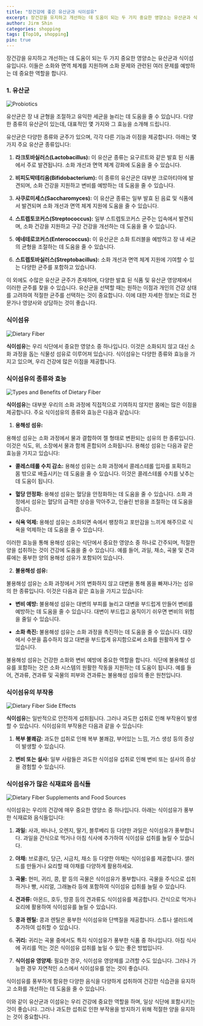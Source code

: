 ```yaml
---
title: "장건강에 좋은 유산균과 식이섬유"
excerpt: 장건강을 유지하고 개선하는 데 도움이 되는 두 가지 중요한 영양소는 유산균과 식이섬유입니다. 이들은 소화와 면역 체계를 지원하며 소화 문제와 관련된 여러 문제를 예방하는 데 중요한 역할을 합니다.
author: Jirm Shin
categories: shopping
tags: [Top10, shopping]
pin: true
---
```


장건강을 유지하고 개선하는 데 도움이 되는 두 가지 중요한 영양소는 유산균과 식이섬유입니다. 이들은 소화와 면역 체계를 지원하며 소화 문제와 관련된 여러 문제를 예방하는 데 중요한 역할을 합니다.

### 1. 유산균

![Probiotics](https://source.unsplash.com/1600x900/?probiotics)

유산균은 장 내 균형을 조절하고 유익한 세균을 늘리는 데 도움을 줄 수 있습니다. 다양한 종류의 유산균이 있는데, 대표적인 몇 가지와 그 효능을 소개해 드립니다. 

유산균은 다양한 종류와 균주가 있으며, 각각 다른 기능과 이점을 제공합니다. 아래는 몇 가지 주요 유산균 종류입니다:

1. **라크토바실러스(Lactobacillus):** 이 유산균 종류는 요구르트와 같은 발효 된 식품에서 주로 발견됩니다. 소화 개선과 면역 체계 강화에 도움을 줄 수 있습니다.

2. **비피도박테리움(Bifidobacterium):** 이 종류의 유산균은 대부분 크로아티아에 발견되며, 소화 건강을 지원하고 변비를 예방하는 데 도움을 줄 수 있습니다.

3. **사쿠로미세스(Saccharomyces):** 이 유산균 종류는 일부 발효 된 음료 및 식품에서 발견되며 소화 개선과 면역 체계 지원에 도움을 줄 수 있습니다.

4. **스트렙토코커스(Streptococcus):** 일부 스트렙토코커스 균주는 입속에서 발견되며, 소화 건강을 지원하고 구강 건강을 개선하는 데 도움을 줄 수 있습니다.

5. **에네테로코커스(Enterococcus):** 이 유산균은 소화 트러블을 예방하고 장 내 세균의 균형을 조절하는 데 도움을 줄 수 있습니다.

6. **스트렙토바실러스(Streptobacillus):** 소화 개선과 면역 체계 지원에 기여할 수 있는 다양한 균주를 포함하고 있습니다.

이 외에도 수많은 유산균 균주가 존재하며, 다양한 발효 된 식품 및 유산균 영양제에서 이러한 균주를 찾을 수 있습니다. 유산균을 선택할 때는 원하는 이점과 개인의 건강 상태를 고려하여 적절한 균주를 선택하는 것이 중요합니다. 이에 대한 자세한 정보는 의료 전문가나 영양사와 상담하는 것이 좋습니다.

### 식이섬유

![Dietary Fiber](https://source.unsplash.com/1600x900/?dietary-fiber)

**식이섬유**는 우리 식단에서 중요한 영양소 중 하나입니다. 이것은 소화되지 않고 대신 소화 과정을 돕는 식물성 섬유로 이루어져 있습니다. 식이섬유는 다양한 종류와 효능을 가지고 있으며, 우리 건강에 많은 이점을 제공합니다.

### 식이섬유의 종류와 효능

![Types and Benefits of Dietary Fiber](https://source.unsplash.com/1600x900/?types-and-benefits-of-dietary-fiber)

**식이섬유**는 대부분 우리의 소화 과정에 직접적으로 기여하지 않지만 몸에는 많은 이점을 제공합니다. 주요 식이섬유의 종류와 효능은 다음과 같습니다:

1. **용해성 섬유:** 

용해성 섬유는 소화 과정에서 물과 결합하여 젤 형태로 변환되는 섬유의 한 종류입니다. 이것은 식도, 위, 소장에서 물과 함께 혼합되어 소화됩니다. 용해성 섬유는 다음과 같은 효능을 가지고 있습니다:

- **콜레스테롤 수치 감소:** 용해성 섬유는 소화 과정에서 콜레스테롤 입자를 포획하고 몸 밖으로 배출시키는 데 도움을 줄 수 있습니다. 이것은 콜레스테롤 수치를 낮추는 데 도움이 됩니다.

- **혈당 안정화:** 용해성 섬유는 혈당을 안정화하는 데 도움을 줄 수 있습니다. 소화 과정에서 섬유는 혈당의 급격한 상승을 막아주고, 인슐린 반응을 조절하는 데 도움을 줍니다.

- **식욕 억제:** 용해성 섬유는 소화되면 속에서 팽창하고 포만감을 느끼게 해주므로 식욕을 억제하는 데 도움을 줄 수 있습니다.

이러한 효능을 통해 용해성 섬유는 식단에서 중요한 영양소 중 하나로 간주되며, 적절한 양을 섭취하는 것이 건강에 도움을 줄 수 있습니다. 예를 들어, 과일, 채소, 곡물 및 견과류에는 풍부한 양의 용해성 섬유가 포함되어 있습니다.

2. **불용해성 섬유:** 

불용해성 섬유는 소화 과정에서 거의 변화하지 않고 대변을 통해 몸을 빠져나가는 섬유의 한 종류입니다. 이것은 다음과 같은 효능을 가지고 있습니다:

- **변비 예방:** 불용해성 섬유는 대변의 부피를 늘리고 대변을 부드럽게 만들어 변비를 예방하는 데 도움을 줄 수 있습니다. 대변이 부드럽고 움직이기 쉬우면 변비의 위험을 줄일 수 있습니다.

- **소화 촉진:** 불용해성 섬유는 소화 과정을 촉진하는 데 도움을 줄 수 있습니다. 대장에서 수분을 흡수하지 않고 대변을 부드럽게 유지함으로써 소화를 원활하게 할 수 있습니다.

불용해성 섬유는 건강한 소화와 변비 예방에 중요한 역할을 합니다. 식단에 불용해성 섬유를 포함하는 것은 소화 시스템의 원활한 작동을 지원하는 데 도움이 됩니다. 예를 들어, 견과류, 견과류 및 곡물의 피부와 견과류는 불용해성 섬유의 좋은 원천입니다.

### 식이섬유의 부작용

![Dietary Fiber Side Effects](https://source.unsplash.com/1600x900/?dietary-fiber-side-effects)

**식이섬유**는 일반적으로 안전하게 섭취됩니다. 그러나 과도한 섭취로 인해 부작용이 발생할 수 있습니다. 식이섬유의 부작용은 다음과 같을 수 있습니다:

1. **복부 불쾌감:** 과도한 섭취로 인해 복부 불쾌감, 부어있는 느낌, 가스 생성 등의 증상이 발생할 수 있습니다.

2. **변비 또는 설사:** 일부 사람들은 과도한 식이섬유 섭취로 인해 변비 또는 설사의 증상을 경험할 수 있습니다.

### 식이섬유가 많은 식재료와 음식들

![Dietary Fiber Supplements and Food Sources](https://source.unsplash.com/1600x900/?dietary-fiber-supplements-and-food-sources)

식이섬유는 우리의 건강에 매우 중요한 영양소 중 하나입니다. 아래는 식이섬유가 풍부한 식재료와 음식들입니다:

1. **과일:** 사과, 바나나, 오렌지, 딸기, 블루베리 등 다양한 과일은 식이섬유가 풍부합니다. 과일을 간식으로 먹거나 아침 식사에 추가하여 식이섬유 섭취를 늘릴 수 있습니다.

2. **야채:** 브로콜리, 당근, 시금치, 채소 등 다양한 야채는 식이섬유를 제공합니다. 샐러드를 만들거나 요리할 때 야채를 다양하게 활용하세요.

3. **곡물:** 현미, 귀리, 콩, 팥 등의 곡물은 식이섬유가 풍부합니다. 곡물을 주식으로 섭취하거나 빵, 시리얼, 그래놀라 등에 포함하여 식이섬유 섭취를 늘릴 수 있습니다.

4. **견과류:** 아몬드, 호두, 땅콩 등의 견과류도 식이섬유를 제공합니다. 간식으로 먹거나 요리에 활용하여 식이섬유를 늘릴 수 있습니다.

5. **콩과 렌틸:** 콩과 렌틸은 풍부한 식이섬유와 단백질을 제공합니다. 스튜나 샐러드에 추가하여 섭취할 수 있습니다.

6. **귀리:** 귀리는 곡물 중에서도 특히 식이섬유가 풍부한 식품 중 하나입니다. 아침 식사에 귀리를 먹는 것은 식이섬유 섭취를 높일 수 있는 좋은 방법입니다.

7. **식이섬유 영양제:** 필요한 경우, 식이섬유 영양제를 고려할 수도 있습니다. 그러나 가능한 경우 자연적인 소스에서 식이섬유를 얻는 것이 좋습니다.

식이섬유를 풍부하게 함유한 다양한 음식을 다양하게 섭취하여 건강한 식습관을 유지하고 소화를 개선하는 데 도움을 줄 수 있습니다.


이와 같이 유산균과 이섬유는 우리 건강에 중요한 역할을 하며, 일상 식단에 포함시키는 것이 좋습니다. 그러나 과도한 섭취로 인한 부작용을 방지하기 위해 적절한 양을 유지하는 것이 중요합니다.
